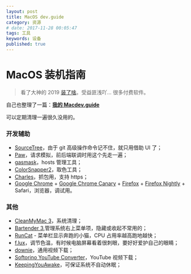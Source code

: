 ```yaml
---
layout: post
title: MacOS dev.guide
category: 资源
# date: 2017-11-28 00:05:47
tags: 工具
keywords: 设备
published: true
---
```


# MacOS 装机指南

> 看了大神的 2019 [装了啥](https://github.com/sorrycc/blog/issues/16)。受益匪浅吖... 很多付费软件。

自己也整理了一篇：[**我的 Macdev.guide**](https://alvinmi.github.io/macdev.guide/)

可以定期清理一遍很久没用的。

### 开发辅助

- [SourceTree](https://www.sourcetreeapp.com/)，由于 git 高级操作命令记不住，就只用借助 UI 了；
- [Paw](https://paw.cloud/)，请求模拟，前后端联调时用这个先走一遍；
- [gasmask](https://github.com/2ndalpha/gasmask)，hosts 管理工具；
- [ColorSnapper2](https://colorsnapper.com/)，取色工具；
- [Charles](https://www.charlesproxy.com/)，抓包用，支持 https；
- [Google Chrome](https://www.google.com/chrome/) + [Google Chrome Canary](https://www.google.com/chrome/canary/) + [Firefox](https://www.mozilla.org/en-US/firefox/new/) + [Firefox Nightly](https://www.mozilla.org/zh-CN/firefox/nightly/all/) + Safari，浏览器，调试用。

<!-- IE 的测试会借助内网的云测平台 -->

### 其他

- [CleanMyMac 3](https://macpaw.com/cleanmymac)，系统清理；
- [Bartender 3](https://www.macbartender.com/),管理系统右上菜单项，隐藏或收起不常用的；
- [RunCat](https://itunes.apple.com/nz/app/runcat/id1429033973?mt=12&ref=appinn) - 菜单栏显示奔跑的小猫，CPU 占用率越高跑地越快；
- [f.lux](https://justgetflux.com/)，调节色温，有时候电脑屏幕看着很刺眼，要好好爱护自己的眼睛；
- [downie](https://software.charliemonroe.net/downie/)，通用视频下载；
- [Softorino YouTube Converter](https://softorino.com/youtube-converter)，YouTube 视频下载；
- [KeepingYouAwake](https://github.com/newmarcel/KeepingYouAwake)，可保证系统不自动休眠；

